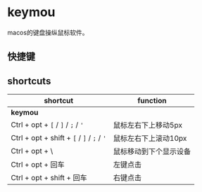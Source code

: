 # keymou



macos的键盘操纵鼠标软件。 



## 快捷键

## shortcuts

| shortcut                                    | function               |
| ------------------------------------------- | ---------------------- |
| **keymou**                                  |                        |
| Ctrl + opt + `[` / `]` / `;` / `'`          | 鼠标左右下上移动5px    |
| Ctrl + opt + shift +  `[` / `]` / `;` / `'` | 鼠标左右下上滚动10px   |
| Ctrl + opt + \                              | 鼠标移动到下个显示设备 |
| Ctrl + opt + 回车                           | 左键点击               |
| Ctrl + opt + shift + 回车                   | 右键点击               |

